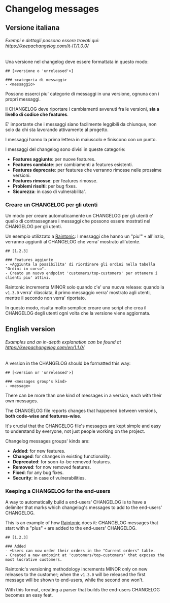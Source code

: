 # Changelog messages

## Versione italiana

###### Exempi e dettagli possono essere trovati qui: https://keepachangelog.com/it-IT/1.0.0/

Una versione nel changelog deve essere formattata in questo modo:
```
## [<versione o 'unreleased'>]

### <categoria di messaggi>
- <messaggio>
```
Possono esserci piu' categorie di messaggi in una versione, ognuna con i propri messaggi.

Il CHANGELOG deve riportare i cambiamenti avvenuti fra le versioni, **sia a livello di codice che features**.

E' importante che i messaggi siano facilmente leggibili da chiunque, non solo da chi sta lavorando attivamente al progetto.

I messaggi hanno la prima lettera in maiuscolo e finiscono con un punto.

I messaggi del changelog sono divisi in queste categorie:

- **Features aggiunte**: per nuove features.
- **Features cambiate**: per cambiamenti a features esistenti.
- **Features deprecate**: per features che verranno rimosse nelle prossime versioni.
- **Features rimosse**: per features rimosse.
- **Problemi risolti**: per bug fixes.
- **Sicurezza**: in caso di vulnerabilita'.

### Creare un CHANGELOG per gli utenti
Un modo per creare automaticamente un CHANGELOG per gli utenti e' quello di contrassegnare i messaggi che possono essere mostrati nel CHANGELOG per gli utenti.

Un esempio utilizzato a [Raintonic](https://raintonic.com/):
I messaggi che hanno un "piu'" `+` all'inzio, verranno aggiunti al CHANGELOG che verra' mostrato all'utente.
```
## [1.2.3]

### Features aggiunte
- +Aggiunta la possibilita' di riordinare gli ordini nella tabella "Ordini in corso".
- Creato un nuovo endpoint 'customers/top-customers' per ottenere i clienti piu' attivi. 
```
Raintonic incrementa MINOR solo quando c'e' una nuova release: quando la `v1.3.0` verra' rilasciata, il primo messaggio verra' mostrato agli utenti, mentre il secondo non verra' riportato.  

In questo modo, risulta molto semplice creare uno script che crea il CHANGELOG degli utenti ogni volta che la versione viene aggiornata.

## English version

###### Examples and an in-depth explanation can be found at https://keepachangelog.com/en/1.1.0/

A version in the CHANGELOG should be formatted this way:
```
## [<version or 'unreleased'>]

### <messages group's kind>
- <message>
```
There can be more than one kind of messages in a version, each with their own messages.

The CHANGELOG file reports changes that happened between versions, **both code-wise and features-wise**.

It's crucial that the CHANGELOG file's messages are kept simple and easy to understand by everyone, not just people working on the project.

Changelog messages groups' kinds are:

- **Added**: for new features.
- **Changed**: for changes in existing functionality.
- **Deprecated**: for soon-to-be removed features.
- **Removed**: for now removed features.
- **Fixed**: for any bug fixes.
- **Security**: in case of vulnerabilities.

### Keeping a CHANGELOG for the end-users
A way to automatically build a end-users' CHANGELOG is to have a delimiter that marks which changelog's messages to add to the end-users' CHANGELOG.

This is an example of how [Raintonic](https://raintonic.com/) does it:
CHANGELOG messages that start with a "plus" `+` are added to the end-users' CHANGELOG.
```
## [1.2.3]

### Added
- +Users can now order their orders in the "Current orders" table.
- Created a new endpoint at 'customers/top-customers' that exposes the most lucrative customers.
```
Raintonic's versioning methodology increments MINOR only on new releases to the customer; when the `v1.3.0` will be released the first message will be shown to end-users, while the second one won't.

With this format, creating a parser that builds the end-users CHANGELOG becomes an easy feat.
